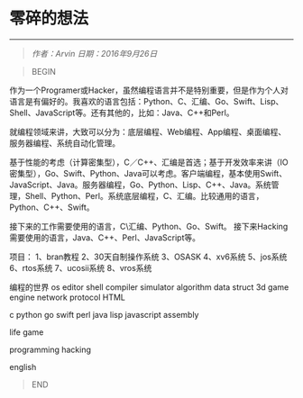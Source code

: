 # 零碎的想法
----------------

> *作者：Arvin 日期：2016年9月26日*

>BEGIN

作为一个Programer或Hacker，虽然编程语言并不是特别重要，但是作为个人对语言是有偏好的。我喜欢的语言包括：Python、C、汇编、Go、Swift、Lisp、Shell、JavaScript等。还有其他的，比如：Java、C++和Perl。

就编程领域来讲，大致可以分为：底层编程、Web编程、App编程、桌面编程、服务器编程、系统自动化管理。

基于性能的考虑（计算密集型），C／C++、汇编是首选；基于开发效率来讲（IO密集型），Go、Swift、Python、Java可以考虑。客户端编程，基本使用Swift、JavaScript、Java。服务器编程，Go、Python、Lisp、C++、Java。系统管理，Shell、Python、Perl。系统底层编程，C、汇编。比较通用的语言，Python、C++、Swift。

接下来的工作需要使用的语言，C\汇编、Python、Go、Swift。
接下来Hacking需要使用的语言，Java、C++、Perl、JavaScript等。

项目：
1、bran教程
2、30天自制操作系统
3、OSASK
4、xv6系统
5、jos系统
6、rtos系统
7、ucosii系统
8、vros系统

编程的世界
os
editor
shell
compiler
simulator
algorithm
data struct
3d game engine
network protocol
HTML

c
python
go
swift
perl
java
lisp
javascript
assembly

life
game

programming 
hacking

english

>END


